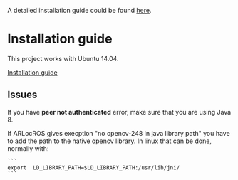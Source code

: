A detailed installation guide could be found [here](install.txt).

#  Installation guide
This project works with Ubuntu 14.04.

[Installation guide](install.txt)

## Issues
If you have **peer not authenticated** error, make sure that you are using Java 8.

If ARLocROS gives execption "no opencv-248 in java library path" you have to add the path to the native opencv library.
In linux that can be done, normally with:

    ```
    export  LD_LIBRARY_PATH=$LD_LIBRARY_PATH:/usr/lib/jni/
    ```
 

	
